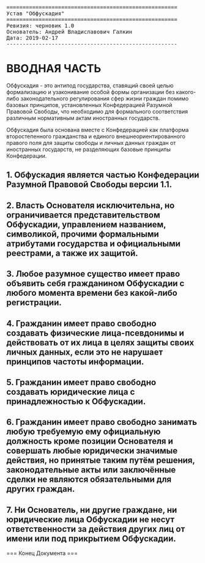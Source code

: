<pre>
=====================================================
Устав "Обфускадия"
=====================================================
Ревизия: черновик 1.0
Основатель: Андрей Владиславович Галкин
Дата: 2019-02-17
-----------------------------------------------------
</pre>

# ВВОДНАЯ ЧАСТЬ

Обфускадия - это антипод государства, ставящий своей целью формализацию и узаконивание особой формы организации без какого-либо законодательного регулирования сфер жизни граждан помимо базовых принципов, установленных Конфедерацией Разумной Правовой Свободы, что необходимо для формального соответствия различным нормативным актам иностранных государств.

Обфускадия была основана вместе с Конфедерацией как платформа второстепенного гражданства и единого внешнеориентированного правого поля для защиты свободы и личных данных граждан от иностранных государств, не разделяющих базовые принципы Конфедерации.

## 1. Обфускадия является частью Конфедерации Разумной Правовой Свободы версии 1.1.

## 2. Власть Основателя исключительна, но ограничивается представительством Обфускадии, управлением названием, символикой, прочими формальными атрибутами государства и официальными реестрами, а также их защитой.

## 3. Любое разумное существо имеет право объявить себя гражданином Обфускадии с любого момента времени без какой-либо регистрации.

## 4. Гражданин имеет право свободно создавать физические лица-псевдонимы и действовать от их лица в целях защиты своих личных данных, если это не нарушает принципов частоты информации.

## 5. Гражданин имеет право свободно создавать юридические лица с принадлежностью к Обфускадии.

## 6. Гражданин имеет право свободно занимать любую требуемую ему официальную должность кроме позиции Основателя и совершать любые юридически значимые действия, но принятые таким путём решения, законодательные акты или заключённые сделки не являются обязательными для других граждан.

## 7. Ни Основатель, ни другие граждане, ни юридические лица Обфускадии не несут ответственности за действия других лиц от имени или под прикрытием Обфускадии.

=== Конец Документа ===
